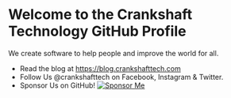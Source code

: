 # Welcome to the Crankshaft Technology GitHub Profile
We create software to help people and improve the world for all. 

- Read the blog at https://blog.crankshafttech.com
- Follow Us @crankshafttech on Facebook, Instagram & Twitter. 
- Sponsor Us on GitHub! [![Sponsor Me](https://img.shields.io/static/v1?label=Sponsor&message=%E2%9D%A4&logo=GitHub&link=https://www.github.com/sponsors/hasmar04)](https://github.com/sponsors/hasmar04)
